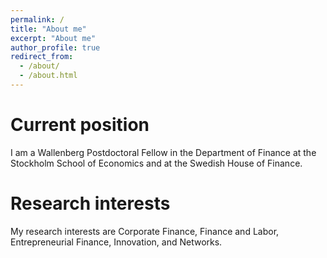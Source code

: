 ```yaml
---
permalink: /
title: "About me"
excerpt: "About me"
author_profile: true
redirect_from: 
  - /about/
  - /about.html
---
```




Current position
======
I am a Wallenberg Postdoctoral Fellow in the Department of Finance at the Stockholm School of Economics and at the Swedish House of Finance.

Research interests
======
My research interests are Corporate Finance, Finance and Labor, Entrepreneurial Finance, Innovation, and Networks.


